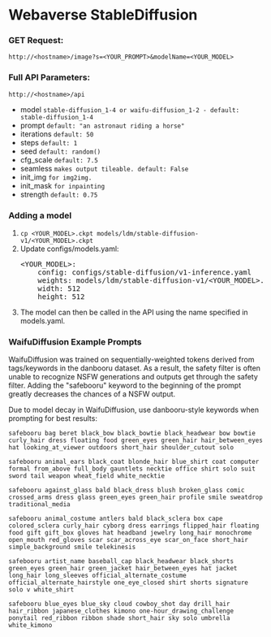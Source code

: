 <h1>Webaverse StableDiffusion</h1>

<h3>GET Request:</h3>
<code>http://&lthostname&gt;/image?s=&lt;YOUR_PROMPT&gt;&modelName=&lt;YOUR_MODEL&gt;</code>

<h3>Full API Parameters:</h3>
<code>http://&lthostname&gt;/api</code>
<ul>
  <li>
    model <code>stable-diffusion_1-4 or waifu-diffusion_1-2 - default: stable-diffusion_1-4</code>
  </li>
  <li>
    prompt <code>default: "an astronaut riding a horse"</code>
  </li>
  <li>
    iterations <code>default: 50</code>
  </li>
  <li>
    steps <code>default: 1</code>
  </li>
  <li>
    seed <code>default: random()</code>
  </li>
  <li>
    cfg_scale <code>default: 7.5</code>
  </li>
  <li>
    seamless <code>makes output tileable. default: False</code>
  </li>
  <li>
    init_img  <code>for img2img.</code>
  </li>
  <li>
    init_mask <code>for inpainting</code>
  </li>
  <li>
    strength <code>default: 0.75</code>
  </li>
</ul>

<h3>Adding a model</h3>

<ol><li><code>cp &lt;YOUR_MODEL&gt;.ckpt models/ldm/stable-diffusion-v1/&lt;YOUR_MODEL&gt;.ckpt</code></li>

<li>Update configs/models.yaml:<br>
<pre>
&lt;YOUR_MODEL&gt;:
    config: configs/stable-diffusion/v1-inference.yaml
    weights: models/ldm/stable-diffusion-v1/&lt;YOUR_MODEL&gt;.ckpt
    width: 512
    height: 512
</pre></li>
<li>
The model can then be called in the API using the name specified in models.yaml.
</li>
</ol>
<h3>WaifuDiffusion Example Prompts</h3>

WaifuDiffusion was trained on sequentially-weighted tokens derived from tags/keywords in the danbooru dataset. As a result, the safety filter is often unable to recognize NSFW generations and outputs get through the safety filter. Adding the "safebooru" keyword to the beginning of the prompt greatly decreases the chances of a NSFW output.

Due to model decay in WaifuDiffusion, use danbooru-style keywords when prompting for best results:

````safebooru bag beret black_bow black_bowtie black_headwear bow bowtie curly_hair dress floating food green_eyes green_hair hair_between_eyes hat looking_at_viewer outdoors short_hair shoulder_cutout solo````

````safebooru animal_ears black_coat blonde_hair blue_shirt coat computer formal from_above full_body gauntlets necktie office shirt solo suit sword tail weapon wheat_field white_necktie````

````safebooru against_glass bald black_dress blush broken_glass comic crossed_arms dress glass green_eyes green_hair profile smile sweatdrop traditional_media````

````safebooru animal_costume antlers bald black_sclera box cape colored_sclera curly_hair cyborg dress earrings flipped_hair floating food gift gift_box gloves hat headband jewelry long_hair monochrome open_mouth red_gloves scar scar_across_eye scar_on_face short_hair simple_background smile telekinesis````

````safebooru artist_name baseball_cap black_headwear black_shorts green_eyes green_hair green_jacket hair_between_eyes hat jacket long_hair long_sleeves official_alternate_costume official_alternate_hairstyle one_eye_closed shirt shorts signature solo v white_shirt````

````safebooru blue_eyes blue_sky cloud cowboy_shot day drill_hair hair_ribbon japanese_clothes kimono one-hour_drawing_challenge ponytail red_ribbon ribbon shade short_hair sky solo umbrella white_kimono````